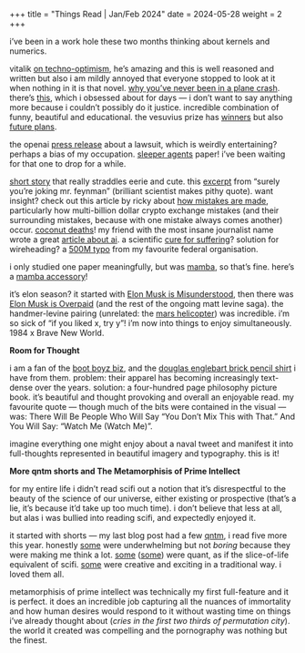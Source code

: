 +++
title = "Things Read | Jan/Feb 2024"
date = 2024-05-28
weight = 2
+++

i’ve been in a work hole these two months thinking about kernels and numerics. 

vitalik [on techno-optimism](https://vitalik.eth.limo/general/2023/11/27/techno_optimism.html), he’s amazing and this is well reasoned and written but also i am mildly annoyed that everyone stopped to look at it when nothing in it is that novel. [why you’ve never been in a plane crash](https://asteriskmag.com/issues/05/why-you-ve-never-been-in-a-plane-crash). there’s [this](https://www.metamute.org/editorial/articles/art-war-deleuze-guattari-debord-and-israeli-defence-force), which i obsessed about for days — i don’t want to say anything more because i couldn’t possibly do it justice. incredible combination of funny, beautiful and educational. the vesuvius prize has [winners](https://scrollprize.org/grandprize) but also [future plans](https://scrollprize.org/master_plan). 

the openai [press release](https://openai.com/blog/openai-and-journalism) about a lawsuit, which is weirdly entertaining? perhaps a bias of my occupation. [sleeper agents](https://arxiv.org/pdf/2401.05566.pdf) paper! i’ve been waiting for that one to drop for a while. 

[short story](https://www.galactanet.com/oneoff/theegg_mod.html) that really straddles eerie and cute. this [excerpt](https://www.asc.ohio-state.edu/kilcup.1/262/feynman.html) from “surely you’re joking mr. feynman” (brilliant scientist makes pithy quote). want insight? check out this article by ricky about [how mistakes are made](https://asteriskmag.com/issues/05/michael-lewis-s-blind-side#how-did-we-miss-this), particularly how multi-billion dollar crypto exchange mistakes (and their surrounding mistakes, because with one mistake always comes another) occur. [coconut deaths](https://en.wikipedia.org/wiki/Death_by_coconut)! my friend with the most insane journalist name wrote a great [article about ai](https://jacobin.com/2024/01/can-humanity-survive-ai). a scientific [cure for suffering](https://faroutinitiative.com/)? solution for wireheading? a [500M typo](https://www.cockroachlabs.com/blog/true-tales-survival-usps/) from my favourite federal organisation.

i only studied one paper meaningfully, but was [mamba](https://arxiv.org/pdf/2312.00752), so that’s fine. here’s a [mamba accessory](https://jackcook.com/2024/02/23/mamba.html)! 

it’s elon season? it started with [Elon Musk is Misunderstood](https://caseyhandmer.wordpress.com/2024/01/02/elon-musk-is-not-understood/), then there was [Elon Musk is Overpaid](https://www.bloomberg.com/opinion/articles/2024-01-31/elon-musk-is-overpaid?srnd=undefined) (and the rest of the ongoing matt levine saga). the handmer-levine pairing (unrelated: the [mars helicopter](https://caseyhandmer.wordpress.com/2024/01/30/mars-helicopter-2-0/)) was incredible. i’m so sick of “if you liked x, try y”! i’m now into things to enjoy simultaneously. 1984 x Brave New World. 

**Room for Thought** 

i am a fan of the [boot boyz biz](https://boot-boyz.biz/), and the [douglas englebart brick pencil shirt](https://boot-boyz.biz/collections/archive/products/brick-pencil) i have from them. problem: their apparel has becoming increasingly text-dense over the years. solution: a four-hundred page philosophy picture book. it’s beautiful and thought provoking and overall an enjoyable read. my favourite quote — though much of the bits were contained in the visual — was: There Will Be People Who Will Say “You Don’t Mix This with That.” And You Will Say: “Watch Me (Watch Me)”. 

imagine everything one might enjoy about a naval tweet and manifest it into full-thoughts represented in beautiful imagery and typography. this is it!

**More qntm shorts and The Metamorphisis of Prime Intellect** 

for my entire life i didn’t read scifi out a notion that it’s disrespectful to the beauty of the science of our universe, either existing or prospective (that’s a lie, it’s because it’d take up too much time). i don’t believe that less at all, but alas i was bullied into reading scifi, and expectedly enjoyed it. 

it started with shorts — my last blog post had a few [qntm](https://kipp.ly/nov-dec-2023/), i read five more this year. honestly [some](https://qntm.org/perso) were underwhelming but not *boring* because they were making me think a lot. [some](https://qntm.org/responsibilit) ([some](https://qntm.org/transi)) were quant, as if the slice-of-life equivalent of scifi. [some](https://qntm.org/drill) were creative and exciting in a traditional way. i loved them all. 

metamorphisis of prime intellect was technically my first full-feature and it is perfect. it does an incredible job capturing all the nuances of immortality and how human desires would respond to it without wasting time on things i’ve already thought about (*cries in the first two thirds of permutation city*). the world it created was compelling and the pornography was nothing but the finest.
